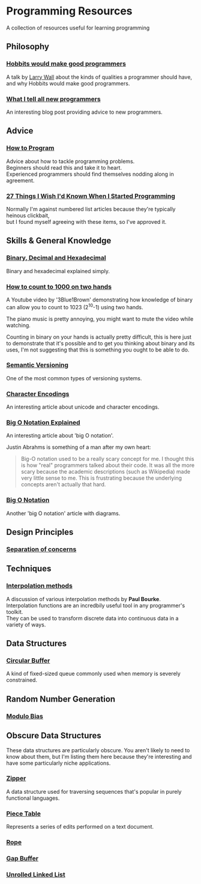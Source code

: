 # Programming Resources
A collection of resources useful for learning programming

## Philosophy

### [Hobbits would make good programmers](https://www.youtube.com/watch?v=G49RUPv5-NU)

A talk by [Larry Wall](https://en.wikipedia.org/wiki/Larry_Wall) about the kinds of qualities a programmer should have, and why Hobbits would make good programmers.

### [What I tell all new programmers](https://josephg.com/blog/what-i-tell-all-new-programmers/)

An interesting blog post providing advice to new programmers.  

## Advice

### [How to Program](https://happycoding.io/tutorials/how-to/program)

Advice about how to tackle programming problems.  
Beginners should read this and take it to heart.  
Experienced programmers should find themselves nodding along in agreement.  

### [27 Things I Wish I'd Known When I Started Programming](https://www.forbes.com/sites/quora/2017/02/03/twenty-seven-things-i-wish-id-known-when-i-started-programming/)

Normally I'm against numbered list articles because they're typically heinous clickbait,  
but I found myself agreeing with these items, so I've approved it.  

## Skills & General Knowledge

### [Binary, Decimal and Hexadecimal](http://www.mathsisfun.com/binary-decimal-hexadecimal.html)

Binary and hexadecimal explained simply.

### [How to count to 1000 on two hands](https://www.youtube.com/watch?v=1SMmc9gQmHQ)

A Youtube video by '3Blue1Brown' demonstrating how knowledge of binary can allow you to count to 1023 (2<sup>10</sup>-1) using two hands.

The piano music is pretty annoying, you might want to mute the video while watching.

Counting in binary on your hands is actually pretty difficult, this is here just to demonstrate that it's possible and to get you thinking about binary and its uses, I'm not suggesting that this is something you ought to be able to do.

### [Semantic Versioning](https://semver.org/)

One of the most common types of versioning systems.  

### [Character Encodings](http://kunststube.net/encoding/)

An interesting article about unicode and character encodings.

### [Big O Notation Explained](https://justin.abrah.ms/computer-science/big-o-notation-explained.html)

An interesting article about 'big O notation'.

Justin Abrahms is something of a man after my own heart:
> Big-O notation used to be a really scary concept for me. I thought
this is how "real" programmers talked about their code. It was all the
more scary because the academic descriptions (such as Wikipedia) made
very little sense to me. This is frustrating because the underlying
concepts aren't actually that hard.

### [Big O Notation](http://cooervo.github.io/Algorithms-DataStructures-BigONotation/big-O-notation.html)

Another 'big O notation' article with diagrams.

## Design Principles

### [Separation of concerns](https://en.wikipedia.org/wiki/Separation_of_concerns)

## Techniques

### [Interpolation methods](http://paulbourke.net/miscellaneous/interpolation/)

A discussion of various interpolation methods by **Paul Bourke**.  
Interpolation functions are an incredbily useful tool in any programmer's toolkit.  
They can be used to transform discrete data into continuous data in a variety of ways.

## Data Structures

### [Circular Buffer](https://en.wikipedia.org/wiki/Circular_buffer)

A kind of fixed-sized queue commonly used when memory is severely constrained.

## Random Number Generation

### [Modulo Bias](https://stackoverflow.com/questions/10984974/why-do-people-say-there-is-modulo-bias-when-using-a-random-number-generator)

## Obscure Data Structures

These data structures are particularly obscure. You aren't likely to need to know about them, but I'm listing them here because they're interesting and have some particularly niche applications.

### [Zipper](https://en.wikipedia.org/wiki/Zipper_(data_structure))

A data structure used for traversing sequences that's popular in purely functional languages.

### [Piece Table](https://en.wikipedia.org/wiki/Piece_table)

Represents a series of edits performed on a text document.

### [Rope](https://en.wikipedia.org/wiki/Rope_(data_structure))

### [Gap Buffer](https://en.wikipedia.org/wiki/Gap_buffer)

### [Unrolled Linked List](https://en.wikipedia.org/wiki/Unrolled_linked_list)
